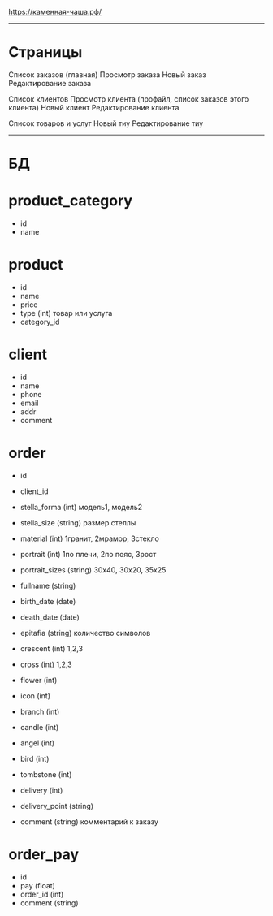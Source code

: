 https://каменная-чаша.рф/

----
# Страницы

Список заказов (главная)
Просмотр заказа
Новый заказ
Редактирование заказа

Список клиентов
Просмотр клиента (профайл, список заказов этого клиента)
Новый клиент
Редактирование клиента

Список товаров и услуг
Новый тиу
Редактирование тиу


----
# БД

# product_category
- id
- name

# product
- id
- name
- price
- type (int) товар или услуга
- category_id

# client
- id
- name
- phone
- email
- addr
- comment

# order
- id
- client_id

- stella_forma (int) модель1, модель2
- stella_size (string) размер стеллы
- material (int) 1гранит, 2мрамор, 3стекло
- portrait (int) 1по плечи, 2по пояс, 3рост
- portrait_sizes (string) 30x40, 30x20, 35x25

- fullname (string)
- birth_date (date)
- death_date (date)
- epitafia (string) количество символов

- crescent (int) 1,2,3
- cross (int) 1,2,3
- flower (int)
- icon (int)
- branch (int)
- candle (int)
- angel (int)
- bird (int)
- tombstone (int)

- delivery (int)
- delivery_point (string)

- comment (string) комментарий к заказу

# order_pay
- id
- pay (float)
- order_id (int)
- comment (string)
